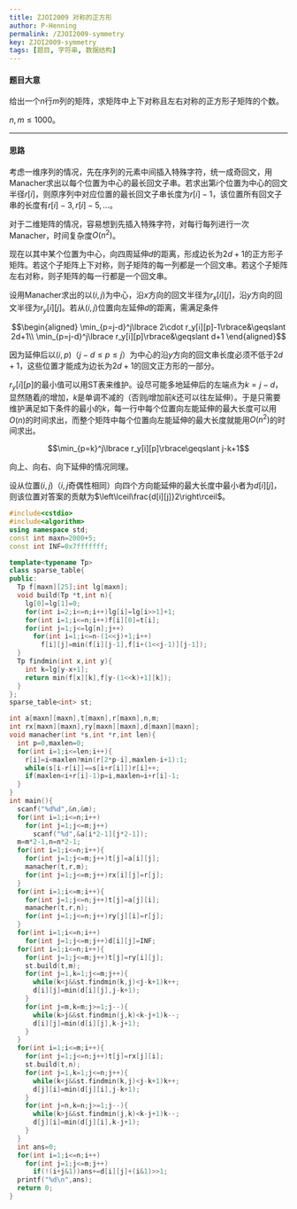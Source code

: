 ```yaml
---
title: ZJOI2009 对称的正方形
author: P-Henning
permalink: /ZJOI2009-symmetry
key: ZJOI2009-symmetry
tags: [题目, 字符串, 数据结构]
---
```


#### 题目大意

给出一个$n$行$m$列的矩阵，求矩阵中上下对称且左右对称的正方形子矩阵的个数。

$n,m\leqslant 1000$。

<!--more-->

---

#### 思路

考虑一维序列的情况，先在序列的元素中间插入特殊字符，统一成奇回文，用Manacher求出以每个位置为中心的最长回文子串。若求出第$i$个位置为中心的回文半径$r[i]$，则原序列中对应位置的最长回文子串长度为$r[i]-1$，该位置所有回文子串的长度有$r[i]-3,r[i]-5,\dots$。

对于二维矩阵的情况，容易想到先插入特殊字符，对每行每列进行一次Manacher，时间复杂度$O(n^2)$。

现在以其中某个位置为中心，向四周延伸$d$的距离，形成边长为$2d+1$的正方形子矩阵。若这个子矩阵上下对称，则子矩阵的每一列都是一个回文串。若这个子矩阵左右对称，则子矩阵的每一行都是一个回文串。

设用Manacher求出的以$(i,j)$为中心，沿$x$方向的回文半径为$r_x[i][j]$，沿$y$方向的回文半径为$r_y[i][j]$。若从$(i,j)$位置向左延伸$d$的距离，需满足条件

$$\begin{aligned}
\min_{p=j-d}^j\lbrace 2\cdot r_y[i][p]-1\rbrace&\geqslant 2d+1\\
\min_{p=j-d}^j\lbrace r_y[i][p]\rbrace&\geqslant d+1
\end{aligned}$$

因为延伸后以$(i,p)$（$j-d\leqslant p\leqslant j$）为中心的沿$y$方向的回文串长度必须不低于$2d+1$，这些位置才能成为边长为$2d+1$的回文正方形的一部分。

$r_y[i][p]$的最小值可以用ST表来维护。设尽可能多地延伸后的左端点为$k=j-d$，显然随着$j$的增加，$k$是单调不减的（否则$j$增加前$k$还可以往左延伸）。于是只需要维护满足如下条件的最小的$k$，每一行中每个位置向左能延伸的最大长度可以用$O(n)$的时间求出，而整个矩阵中每个位置向左能延伸的最大长度就能用$O(n^2)$的时间求出。

$$\min_{p=k}^j\lbrace r_y[i][p]\rbrace\geqslant j-k+1$$

向上、向右、向下延伸的情况同理。

设从位置$(i,j)$（$i,j$奇偶性相同）向四个方向能延伸的最大长度中最小者为$d[i][j]$，则该位置对答案的贡献为$\left\lceil\frac{d[i][j]}2\right\rceil$。

```cpp
#include<cstdio>
#include<algorithm>
using namespace std;
const int maxn=2000+5;
const int INF=0x7fffffff;

template<typename Tp>
class sparse_table{
public:
  Tp f[maxn][25];int lg[maxn];
  void build(Tp *t,int n){
    lg[0]=lg[1]=0;
    for(int i=2;i<=n;i++)lg[i]=lg[i>>1]+1;
    for(int i=1;i<=n;i++)f[i][0]=t[i];
    for(int j=1;j<=lg[n];j++)
      for(int i=1;i<=n-(1<<j)+1;i++)
        f[i][j]=min(f[i][j-1],f[i+(1<<j-1)][j-1]);
  }
  Tp findmin(int x,int y){
    int k=lg[y-x+1];
    return min(f[x][k],f[y-(1<<k)+1][k]);
  }
};
sparse_table<int> st;

int a[maxn][maxn],t[maxn],r[maxn],n,m;
int rx[maxn][maxn],ry[maxn][maxn],d[maxn][maxn];
void manacher(int *s,int *r,int len){
  int p=0,maxlen=0;
  for(int i=1;i<=len;i++){
    r[i]=i<maxlen?min(r[2*p-i],maxlen-i+1):1;
    while(s[i-r[i]]==s[i+r[i]])r[i]++;
    if(maxlen<i+r[i]-1)p=i,maxlen=i+r[i]-1;
  }
}
int main(){
  scanf("%d%d",&n,&m);
  for(int i=1;i<=n;i++)
    for(int j=1;j<=m;j++)
      scanf("%d",&a[i*2-1][j*2-1]);
  m=m*2-1,n=n*2-1;
  for(int i=1;i<=n;i++){
    for(int j=1;j<=m;j++)t[j]=a[i][j];
    manacher(t,r,m);
    for(int j=1;j<=m;j++)rx[i][j]=r[j];
  }
  for(int i=1;i<=m;i++){
    for(int j=1;j<=n;j++)t[j]=a[j][i];
    manacher(t,r,n);
    for(int j=1;j<=n;j++)ry[j][i]=r[j];
  }
  for(int i=1;i<=n;i++)
    for(int j=1;j<=m;j++)d[i][j]=INF;
  for(int i=1;i<=n;i++){
    for(int j=1;j<=m;j++)t[j]=ry[i][j];
    st.build(t,m);
    for(int j=1,k=1;j<=m;j++){
      while(k<j&&st.findmin(k,j)<j-k+1)k++;
      d[i][j]=min(d[i][j],j-k+1);
    }
    for(int j=m,k=m;j>=1;j--){
      while(k>j&&st.findmin(j,k)<k-j+1)k--;
      d[i][j]=min(d[i][j],k-j+1);
    }
  }
  for(int i=1;i<=m;i++){
    for(int j=1;j<=n;j++)t[j]=rx[j][i];
    st.build(t,n);
    for(int j=1,k=1;j<=n;j++){
      while(k<j&&st.findmin(k,j)<j-k+1)k++;
      d[j][i]=min(d[j][i],j-k+1);
    }
    for(int j=n,k=n;j>=1;j--){
      while(k>j&&st.findmin(j,k)<k-j+1)k--;
      d[j][i]=min(d[j][i],k-j+1);
    }
  }
  int ans=0;
  for(int i=1;i<=n;i++)
    for(int j=1;j<=m;j++)
      if(!(i+j&1))ans+=d[i][j]+(i&1)>>1;
  printf("%d\n",ans);
  return 0;
}
```
